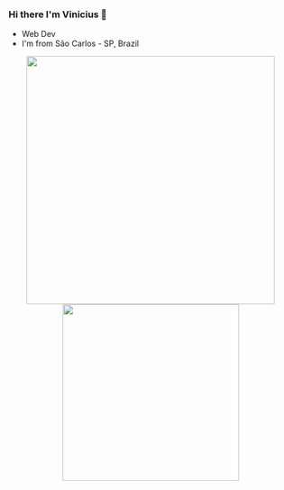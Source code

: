 ### Hi there I'm Vinicius  👋

* Web Dev
* I'm from São Carlos - SP, Brazil

<div align="center">
    <img src="https://github-readme-stats.vercel.app/api?username=viniciussm07&show_icons=true&include_all_commits=true&line_height=20&hide_border=true&theme=radical" width="440"/>
    <img src="https://github-readme-stats.vercel.app/api/top-langs/?username=viniciussm07&layout=compact&theme=radical&hide_border=true" width="313" />
</div>
